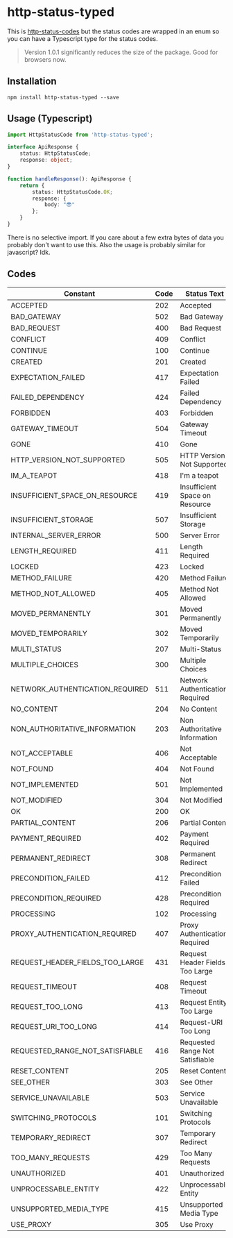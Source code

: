 # http-status-typed

This is [http-status-codes](https://github.com/prettymuchbryce/http-status-codes/blob/master/README.md) but the status codes are wrapped in an enum so you can have a Typescript type for the status codes.

> Version 1.0.1 significantly reduces the size of the package. Good for browsers now.

## Installation

```console
npm install http-status-typed --save
```

## Usage (Typescript)

```typescript
import HttpStatusCode from 'http-status-typed';

interface ApiResponse {
    status: HttpStatusCode;
    response: object;
}

function handleResponse(): ApiResponse {
    return {
        status: HttpStatusCode.OK;
        response: {
            body: "😎"
        };
    }
}

```

There is no selective import. If you care about a few extra bytes of data you probably don't want to use this. Also the usage is probably similar for javascript? Idk.

## Codes

| Constant                        | Code | Status Text                     |
| ------------------------------- | ---- | ------------------------------- |
| ACCEPTED                        | 202  | Accepted                        |
| BAD_GATEWAY                     | 502  | Bad Gateway                     |
| BAD_REQUEST                     | 400  | Bad Request                     |
| CONFLICT                        | 409  | Conflict                        |
| CONTINUE                        | 100  | Continue                        |
| CREATED                         | 201  | Created                         |
| EXPECTATION_FAILED              | 417  | Expectation Failed              |
| FAILED_DEPENDENCY               | 424  | Failed Dependency               |
| FORBIDDEN                       | 403  | Forbidden                       |
| GATEWAY_TIMEOUT                 | 504  | Gateway Timeout                 |
| GONE                            | 410  | Gone                            |
| HTTP_VERSION_NOT_SUPPORTED      | 505  | HTTP Version Not Supported      |
| IM_A_TEAPOT                     | 418  | I'm a teapot                    |
| INSUFFICIENT_SPACE_ON_RESOURCE  | 419  | Insufficient Space on Resource  |
| INSUFFICIENT_STORAGE            | 507  | Insufficient Storage            |
| INTERNAL_SERVER_ERROR           | 500  | Server Error                    |
| LENGTH_REQUIRED                 | 411  | Length Required                 |
| LOCKED                          | 423  | Locked                          |
| METHOD_FAILURE                  | 420  | Method Failure                  |
| METHOD_NOT_ALLOWED              | 405  | Method Not Allowed              |
| MOVED_PERMANENTLY               | 301  | Moved Permanently               |
| MOVED_TEMPORARILY               | 302  | Moved Temporarily               |
| MULTI_STATUS                    | 207  | Multi-Status                    |
| MULTIPLE_CHOICES                | 300  | Multiple Choices                |
| NETWORK_AUTHENTICATION_REQUIRED | 511  | Network Authentication Required |
| NO_CONTENT                      | 204  | No Content                      |
| NON_AUTHORITATIVE_INFORMATION   | 203  | Non Authoritative Information   |
| NOT_ACCEPTABLE                  | 406  | Not Acceptable                  |
| NOT_FOUND                       | 404  | Not Found                       |
| NOT_IMPLEMENTED                 | 501  | Not Implemented                 |
| NOT_MODIFIED                    | 304  | Not Modified                    |
| OK                              | 200  | OK                              |
| PARTIAL_CONTENT                 | 206  | Partial Content                 |
| PAYMENT_REQUIRED                | 402  | Payment Required                |
| PERMANENT_REDIRECT              | 308  | Permanent Redirect              |
| PRECONDITION_FAILED             | 412  | Precondition Failed             |
| PRECONDITION_REQUIRED           | 428  | Precondition Required           |
| PROCESSING                      | 102  | Processing                      |
| PROXY_AUTHENTICATION_REQUIRED   | 407  | Proxy Authentication Required   |
| REQUEST_HEADER_FIELDS_TOO_LARGE | 431  | Request Header Fields Too Large |
| REQUEST_TIMEOUT                 | 408  | Request Timeout                 |
| REQUEST_TOO_LONG                | 413  | Request Entity Too Large        |
| REQUEST_URI_TOO_LONG            | 414  | Request-URI Too Long            |
| REQUESTED_RANGE_NOT_SATISFIABLE | 416  | Requested Range Not Satisfiable |
| RESET_CONTENT                   | 205  | Reset Content                   |
| SEE_OTHER                       | 303  | See Other                       |
| SERVICE_UNAVAILABLE             | 503  | Service Unavailable             |
| SWITCHING_PROTOCOLS             | 101  | Switching Protocols             |
| TEMPORARY_REDIRECT              | 307  | Temporary Redirect              |
| TOO_MANY_REQUESTS               | 429  | Too Many Requests               |
| UNAUTHORIZED                    | 401  | Unauthorized                    |
| UNPROCESSABLE_ENTITY            | 422  | Unprocessable Entity            |
| UNSUPPORTED_MEDIA_TYPE          | 415  | Unsupported Media Type          |
| USE_PROXY                       | 305  | Use Proxy                       |
